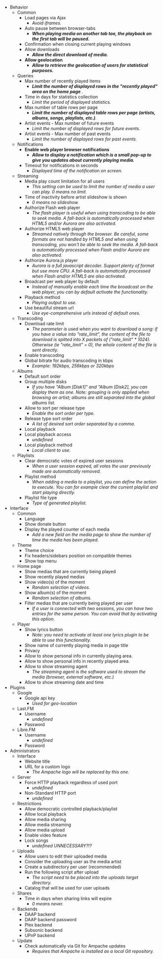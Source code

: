 - Behavior
  - Common
    - Load pages via Ajax
      - <i>Avoid iframes.</i>
    - Auto pause between browser-tabs
      - <i><strong>When playing  media on another tab too, the playback on the first tab will be paused.</strong></i>
    - Confirmation when closing current playing windows
    - Allow downloads 
      - <i><strong>Allow the direct download of media.</strong></i>
    - <strong>Allow geolocation</strong>
      - <i><strong>Allow to retrieve the geolocation of users for statistical purposes.</strong></i>
  - Queries
    - Max number of recently played items
      - <i><strong>Limit the number of displayed rows in the &quot;recently played&quot; area on the home page</strong> .</i>
    - Time in days for statistics collection
      - <i>Limit the period of displayed statistics.</i>
    - Max number of table rows per page
      - <i><strong>Limit the number of displayed table rows per page (artists, albums, songs, playlists, etc.)</strong>.</i>
    - Artist events - Max number of future events
      - <i>Limit the number of displayed rows for future events.</i>
    - Artist events - Max number of past events
      - <i>Limit the number of displayed rows for past events.</i>
  - Notifications
    - <strong>Enable web player browser notifications</strong>
      - <i><strong>Allow to display a notification which is a small pop-up to give you updates about currently playing media.</strong></i>
    - Timeout for notifications in seconds
      - <i>Displayed time of the notification on screen.</i>
  - Streaming
    - Media play count limitation for all users
      - <i>This setting can be used to limit the number of media a user can play. 0 means no limit.</i>
    - Time of inactivity before artist slideshow is shown
      - <i>0 means no slideshow.</i>
    - Authorize Flash web player
      - <i>The flash player is useful when using transcoding to be able to seek media. A fall-back is automatically processed when HTML5 and/or Aurora are also activated.<i></i></i>
    - Authorize HTML5 web player
      - <i>Streamed natively through the browser. Be careful, some formats are not handled by HTML5 and when using transcoding, you won't be able to seek the media. A fall-back is automatically processed when Flash and/or Aurora are also activated.</i>
    - Authorize Aurora.js player
      - <i>Aurora is a full javascript decoder. Support plenty of format but use more CPU. A fall-back is automatically processed when Flash and/or HTML5 are also activated.</i>
    - Broadcast per web player by default
      - <i>Instead of manually enable each time the broadcast on the web player, you can by default activate the functionality.</i>
    - Playback method
      - <i>Playing output to use.</i>
    - Use beautiful stream url
      - <i>Use eye-comprehensive urls instead of default ones.</i> 
  - Transcoding
    - Download rate limit
      - <i>The parameter is used when you want to download a song: if you have a value into "rate_limit", the content of the file to download is spitted into X packets of ("rate_limit" * 1024). Otherwise (ie "rate_limit" = 0), the whole content of the file is sent directly.</i>
    - Enable transcoding
    - Global bitrate for audio transcoding in kbps
      - <i>Example: 192kbps, 256kbps or 320kbps</i>
  - Albums
    - Default sort order
    - Group multiple disks
      - <i>If you have "Album [Disk1]" and "Album [Disk2], you can display them as one. Note: grouping is only applied when browsing an artist; albums are still separated into the global albums list.</i>
    - Allow to sort per release type
      - <i>Enable the sort order per type.</i>
    - Release type sort order
      - <i>A list of desired sort order separated by a comma.</i>
    - Local playback
    - Local playback access
      - <i><em>undefined</em></i>
    - Local playback method
      - <i>Local client to use.</i>
  - Playlists
    - Clear democratic votes of expired user sessions
      - <i>When a user session expired, all votes the user previously made are automatically removed.</i>
    - Playlist method
      - <i>When adding a media to a playlist, you can define the action to execute. You can for example clear the current playlist and start playing directly.</i> 
    - Playlist file type
      - <i>Type of generated playlist.</i>
- Interface
  - Common
    - Language
    - Show donate button
    - Display the played counter of each media
      - <i>Add a new field on the media page to show the number of time the media has been played.</i>
  - Theme
    - Theme choice
    - Fix headers/sidebars position on compatible themes
    - Show top menu
  - Home page
    - Show medias that are currently being played
    - Show recently played medias
    - Show video(s) of the moment
      - <i>Random selection of videos.</i>
    - Show album(s) of the moment
      - <i>Random selection of albums.</i>
    - Filter medias that are currently being played per user
      - <i>If a user is connected with two sessions, you can have two entries for the same person. You can avoid that by activating this option.</i>
  - Player
    - Show lyrics button
      - <i>Note: you need to activate at least one lyrics plugin to be able to use this functionality.</i>
    - Show name of currently playing media in page title
    - Privacy
    - Allow to show personal info in currently playing area.
    - Allow to show personal info in recently played area.
    - Allow to show streaming agent
      - <i>The streaming agent is the software used to stream the media (browser, external software, etc.)</i>
    - Allow to show streaming date and time
- Plugins
  - Google
    - Google api key
      - <i>Used for geo-location</i>
  - Last.FM
    - Username
      - <i><em>undefined</em></i>
    - Password
  - Libre.FM
    - Username
      - <i><em>undefined</em></i>
    - Password
- Administrators
  - Interface
    - Website title
    - URL for a custom logo
      - <i>The Ampache logo will be replaced by this one.</i>
  - Server
    - Force HTTP playback regardless of used port
      - <i><em>undefined</em></i>
    - Non-Standard HTTP port
      - <i><em>undefined</em></i>
  - Restrictions
    - Allow democratic controlled playback/playlist 
    - Allow local playback
    - Allow media sharing
    - Allow media streaming
    - Allow media upload
    - Enable video feature
    - Lock songs 
      - <i><em>undefined UNNECESSARY?!?</em></i>
  - Uploads
    - Allow users to edit their uploaded media
    - Consider the uploading user as the media artist
    - Create a subdirectory per user (recommended)
    - Run the following script after upload
      - <i>The script need to be placed into the uploads target directory.</i>
    - Catalog that will be used for user uploads
  - Shares
    - Time in days when sharing links will expire
      - <i>0 means never.</i>
  - Backends
    - DAAP backend
    - DAAP backend password
    - Plex backend
    - Subsonic backend
    - UPnP backend
  - Update
    - Check automatically via Git for Ampache updates 
      - <i>Requires that Ampache is installed as a local Git repository.</i>
